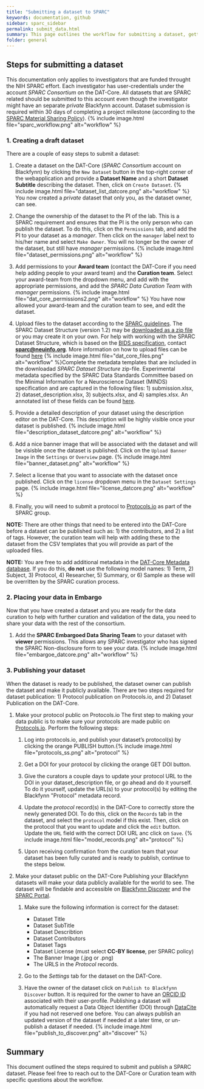 ```yaml
---
title: "Submitting a dataset to SPARC"
keywords: documentation, github
sidebar: sparc_sidebar
permalink: submit_data.html
summary: This page outlines the workflow for submitting a dataset, getting the data curated, releasing the data under embargo, and eventually making the data publicly available. 
folder: general
---
```


## Steps for submitting a dataset

This documentation only applies to investigators that are funded throught the NIH SPARC effort. Each investigator has user-credentials under the account *SPARC Consortium* on the DAT-Core. All datasets that are SPARC related should be submitted to this account even though the investigator might have an separate *private* Blackfynn account. Dataset submission is required within 30 days of completing a project milestone (according to the [SPARC Material Sharing Policy](https://commonfund.nih.gov/sparc/materialsharing)). {% include image.html file="sparc_workflow.png" alt="workflow" %}


### 1. Creating a draft dataset
There are a couple of easy steps to submit a dataset:

1. Create a dataset on the DAT-Core (*SPARC Consortium* account on Blackfynn) by clicking the `New Dataset` button in the top-right corner of the webapplication and provide a **Dataset Name** and a short **Dataset Subtitle** describing the dataset. Then, click on `Create Dataset`. {% include image.html file="dataset_list_datcore.png" alt="workflow" %} You now created a *private* dataset that only you, as the dataset owner, can see.

2. Change the ownership of the dataset to the PI of the lab. This is a SPARC requirement and ensures that the PI is the only person who can publish the dataset. To do this, click on the `Permissions` tab, and add the PI to your dataset as a *manager*. Then click on the `manager` label next to his/her name and select `Make Owner`. You will no longer be the owner of the dataset, but still have *manager* permissions. {% include image.html file="dataset_permissions.png" alt="workflow" %}

3. Add permissions to your **Award team** (contact the DAT-Core if you need help adding people to your award team) and the **Curation team**. Select your award-team from the dropdown menu, and add with the appropriate permissions, and add the *SPARC Data Curation Team* with *manager* permissions. {% include image.html file="dat_core_permissions2.png" alt="workflow" %} You have now allowed your award-team and the curation team to see, and edit the dataset.

4. Upload files to the dataset according to the [SPARC guidelines](https://docs.google.com/presentation/d/1EQPn1FmANpPsFt3CguU-JOQVMMlJsNXluQAK_gb2qVg/edit#slide=id.p1).  The SPARC Dataset Structure (version 1.2) may be [downloaded as a zip file](https://github.com/SciCrunch/sparc-curation/releases/tag/dataset-template-1.2.2) or you may create it on your own. For help with working with the SPARC Dataset Structure, which is based on the [BIDS specification](http://bids.neuroimaging.io/), contact **sparc@neuinfo.org**. More information on how to upload files can be found [here](file_upload_dat_core.html) {% include image.html file="dat_core_files.png" alt="workflow" %}Complete the metadata templates that are included in the downloadad *SPARC Dataset Structure* zip-file. Experimental metadata specified by the SPARC Data Standards Committee based on the Minimal Information for a Neuroscience Dataset (MINDS) specification and are captured in the following files: 1) submission.xlsx, 2) dataset_description.xlsx, 3) subjects.xlsx, and 4) samples.xlsx. An annotated list of these fields can be found [here](https://docs.google.com/spreadsheets/d/1e61r3F2weausmBhqFK8RlYLviC3rya44so5m15mPRTw/edit#gid=108617967).

5. Provide a detailed description of your dataset using the description editor on the DAT-Core. This description will be highly visible once your dataset is published. {% include image.html file="description_dataset_datcore.png" alt="workflow" %} 

6. Add a nice banner image that will be associated with the dataset and will be visisble once the dataset is published. Click on the `Upload Banner Image` in the `Settings` or `Overview` page. {% include image.html file="banner_dataset.png" alt="workflow" %} 

7. Select a license that you want to associate with the dataset once published. Click on the `license` dropdown menu in the `Dataset Settings` page. {% include image.html file="license_datcore.png" alt="workflow" %} 

8. Finally, you will need to submit a protocol to [Protocols.io](https://docs.google.com/presentation/d/1WhoLvOVRIbCzu3x30Dd0O1cC09ZGT4g0IFOf4Eq7yfI/edit#slide=id.p) as part of the SPARC group. 

**NOTE:** There are other things that need to be entered into the DAT-Core before a dataset can be published such as: 1) the contributors, and 2) a list of tags. However, the curation team will help with adding these to the dataset from the CSV templates that you will provide as part of the uploaded files.

**NOTE:** You are free to add additional metadata in the [DAT-Core Metadata database](https://help.blackfynn.com/en/collections/1941429). If you do this, **do not** use the following model names: 1) Term, 2) Subject, 3) Protocol, 4) Researcher, 5) Summary, or 6) Sample as these will be overritten by the SPARC curation process. 


### 2. Placing your data in Embargo
Now that you have created a dataset and you are ready for the data curation to help with further curation and validation of the data, you need to share your data with the rest of the consortium.

1. Add the **SPARC Embargoed Data Sharing Team** to your dataset with **viewer** permissions. This allows any SPARC investigator who has signed the SPARC Non-disclosure form to see your data. {% include image.html file="embargoe_datcore.png" alt="workflow" %} 

### 3. Publishing your dataset
When the dataset is ready to be published, the dataset owner can publish the dataset and make it publicly available. There are two steps required for dataset publication: 1) Protocol publication on Protocols.io, and 2) Dataset Publication on the DAT-Core.


1. Make your protocol public on Protocols.io
The first step to making your data public is to make sure your protocols are made public on [Protocols.io](https://protocols.io). Perform the following steps:

    1. Log into protocols.io, and publish your dataset’s protocol(s) by clicking the orange PUBLISH button.{% include image.html file="protocols_ss.png" alt="protocol" %}

    2. Get a DOI for your protocol by clicking the orange GET DOI button.

    3. Give the curators a couple days to update your protocol URL to the DOI in your dataset_description file, or go ahead and do it yourself.  To do it yourself, update the URL(s) to your protocol(s) by editing the Blackfynn "Protocol" metadata record.

    3. Update the *protocol* record(s) in the DAT-Core to correctly store the newly generated DOI. To do this, click on the `Records` tab in the dataset, and select the `protocol` model if this exist. Then, click on the protocol that you want to update and click the `edit` button. Update the `URL` field with the correct DOI URL anc click on `Save`. {% include image.html file="model_records.png" alt="protocol" %}

    4. Upon receiving confirmation from the curation team that your dataset has been fully curated and is ready to publish, continue to the steps below.


2. Make your dataset public on the DAT-Core
Publishing your Blackfynn datasets will make your data publicly available for the world to see. The dataset will be findable and accessible on [Blackfynn Discover](https://discover.blackfynn.com) and the [SPARC Portal](https://data.sparc.science).

    1. Make sure the following information is correct for the dataset:

        - Dataset Title
        - Dataset SubTitle
        - Dataset Describtion
        - Dataset Contributors
        - Dataset Tags
        - Dataset License (must select **CC-BY license**, per SPARC policy)
        - The Banner Image (.jpg or .png)
        - The URLS in the *Protocol* records.

    2. Go to the *Settings* tab for the dataset on the DAT-Core.

    3. Have the owner of the dataset click on `Publish to Blackfynn Discover` button. It is required for the owner to have an [ORCID ID](https://orcid.org/) associated with their user-profile. Publishing a dataset will automatically request a Data Object Identifier (DOI) through [DataCite](https://datacite.org/) if you had not reserved one before. You can always publish an updated version of the dataset if needed at a later time, or un-publish a dataset if needed. {% include image.html file="publish_to_discover.png" alt="discover" %}

## Summary
This document outlined the steps required to submit and publish a SPARC dataset. Please feel free to reach out to the DAT-Core or Curation team with specific questions about the workflow. 



